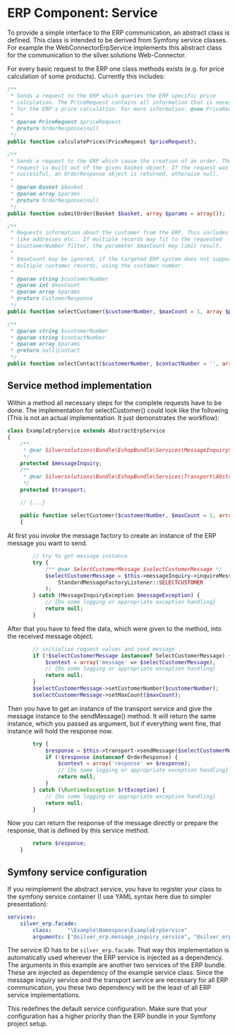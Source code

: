 # ERP Component: Service

To provide a simple interface to the ERP communication, an abstract class is defined. This class is intended to be derived from Symfony service classes. For example the WebConnectorErpService implements this abstract class for the communication to the silver.solutions Web-Connector.

For every basic request to the ERP one class methods exists (e.g. for price calculation of some products). Currently this includes:

``` php
/**
 * Sends a request to the ERP which queries the ERP specific price
 * calculation. The PriceRequest contains all information that is necessary
 * for the ERP's price calculation. For more information: @see PriceRequest.
 *
 * @param PriceRequest $priceRequest
 * @return OrderResponse|null
 */
public function calculatePrices(PriceRequest $priceRequest);

/**
 * Sends a request to the ERP which cause the creation of an order. The
 * request is built out of the given basket object. If the request was
 * successful, an OrderResponse object is returned, otherwise null.
 *
 * @param Basket $basket
 * @param array $params
 * @return OrderResponse|null
 */
public function submitOrder(Basket $basket, array $params = array());

/**
 * Requests information about the customer from the ERP. This includes data
 * like addresses etc.. If multiple records may fit to the requested
 * $customerNumber filter, the parameter $maxCount may limit result.
 *
 * $maxCount may be ignored, if the targeted ERP system does not support
 * multiple customer records, using the customer number.
 *
 * @param string $customerNumber
 * @param int $maxCount
 * @param array $params
 * @return CustomerResponse
 */
public function selectCustomer($customerNumber, $maxCount = 1, array $params = array());

/**
 * @param string $customerNumber
 * @param string $contactNumber
 * @param array $params
 * @return null|Contact
 */
public function selectContact($customerNumber, $contactNumber = '', array $params = array());
```

## Service method implementation

Within a method all necessary steps for the complete requests have to be done. The implementation for selectCustomer() could look like the following (This is not an actual implementation. It just demonstrates the workflow):

``` php
class ExampleErpService extends AbstractErpService
{
    /**
     * @var Silversolutions\Bundle\EshopBundle\Services\MessageInquiryService
     */
    protected $messageInquiry;
    /**
     * @var Silversolutions\Bundle\EshopBundle\Services\Transport\AbstractMessageTransport
     */
    protected $transport;

    // {...}
    
    public function selectCustomer($customerNumber, $maxCount = 1, array $params = array())
    {
```

At first you invoke the message factory to create an instance of the ERP message you want to send.

``` php
        // try to get message instance
        try {
            /** @var SelectCustomerMessage $selectCustomerMessage */
            $selectCustomerMessage = $this->messageInquiry->inquireMessage(
                StandardMessageFactoryListener::SELECTCUSTOMER
            );
        } catch (MessageInquiryException $messageException) {
            // {Do some logging or appropriate exception handling}
            return null;
        }
```

After that you have to feed the data, which were given to the method, into the received message object.

``` php
        // initialize request values and send message
        if (!$selectCustomerMessage instanceof SelectCustomerMessage) {
            $context = array('message' => $selectCustomerMessage);
            // {Do some logging or appropriate exception handling}
            return null;
        }
        $selectCustomerMessage->setCustomerNumber($customerNumber);
        $selectCustomerMessage->setMaxCount($maxCount);
```

Then you have to get an instance of the transport service and give the message instance to the sendMessage() method. It will return the same instance, which you passed as argument, but if everything went fine, that instance will hold the response now.

``` php
        try {
            $response = $this->transport->sendMessage($selectCustomerMessage)->getResponseDocument();
            if (!$response instanceof OrderResponse) {
                $context = array('response' => $response);
                // {Do some logging or appropriate exception handling}
                return null;
            }
        } catch (\RuntimeException $rtException) {
            // {Do some logging or appropriate exception handling}
            return null;
        }
```

Now you can return the response of the message directly or prepare the response, that is defined by this service method.

``` php
        return $response;
    }
```

## Symfony service configuration

If you reimplement the abstract service, you have to register your class to the symfony service container (I use YAML syntax here due to simpler presentation):

``` yaml
services:
    silver_erp.facade:
        class:     "\Example\Namespace\ExampleErpService"
        arguments: ["@silver_erp.message_inquiry_service", "@silver_erp.message_transport"]
```

The service ID has to be `silver_erp.facade`. That way this implementation is automatically used wherever the ERP service is injected as a dependency. The arguments in this example are another two services of the ERP bundle. These are injected as dependency of the example service class. Since the message inquiry service and the transport service are necessary for all ERP communication, you these two dependency will be the least of all ERP service implementations.

This redefines the default service configuration. Make sure that your configuration has a higher priority than the ERP bundle in your Symfony project setup.
